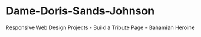 # Dame-Doris-Sands-Johnson
Responsive Web Design Projects - Build a Tribute Page - Bahamian Heroine
